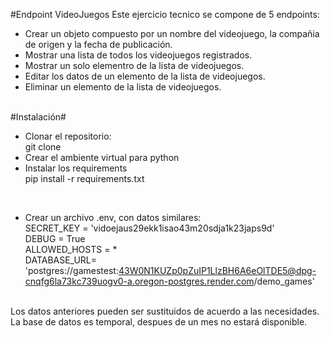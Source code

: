 #Endpoint VideoJuegos
Este ejercicio tecnico se compone de 5 endpoints: <br>
- Crear un objeto compuesto por un nombre del videojuego, la compañia de origen y la fecha de publicación. <br>
- Mostrar una lista de todos los videojuegos registrados. <br>
- Mostrar un solo elementro de la lista de videojuegos. <br>
- Editar los datos de un elemento de la lista de videojuegos. <br>
- Eliminar un elemento de la lista de videojuegos. <br> <br>

#Instalación#
- Clonar el repositorio: <br>
git clone <br>
- Crear el ambiente virtual para python<br>
- Instalar los requirements <br>
pip install -r requirements.txt <br>
<br>

- Crear un archivo .env, con datos similares:<br>
SECRET_KEY = 'vidoejaus29ekk1isao43m20sdja1k23japs9d'<br> 
DEBUG = True  <br>
ALLOWED_HOSTS = *  <br>
DATABASE_URL= 'postgres://gamestest:43W0N1KUZp0pZuIP1LlzBH6A6eOlTDE5@dpg-cnqfg6la73kc739uogv0-a.oregon-postgres.render.com/demo_games' <br>
<br>
Los datos anteriores pueden ser sustituidos de acuerdo a las necesidades. La base de datos es temporal, despues de un mes no estará disponible. <br>
<br>

  
